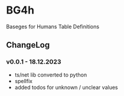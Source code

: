 # BG4h

Baseges for Humans Table Definitions

## ChangeLog

### v0.0.1 - 18.12.2023

- ts/net lib converted to python
- spellfix
- added todos for unknown / unclear values
